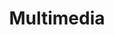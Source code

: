 ---
# This topic lives at
# https://digital.gov/topics/multimedia

# Topic Title
title: "Multimedia"

# description — keep it short and clear
summary: ""

# Weight
weight: 1

# For more information on managing topics,
# see https://github.com/GSA/digitalgov.gov/wiki/topics
---